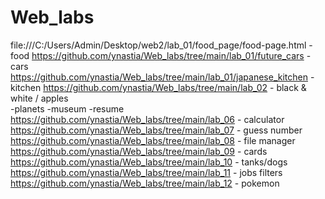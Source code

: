# Web_labs
file:///C:/Users/Admin/Desktop/web2/lab_01/food_page/food-page.html - food
https://github.com/ynastia/Web_labs/tree/main/lab_01/future_cars - cars
https://github.com/ynastia/Web_labs/tree/main/lab_01/japanese_kitchen - kitchen
https://github.com/ynastia/Web_labs/tree/main/lab_02 - black & white / apples	
-planets
-museum
-resume
https://github.com/ynastia/Web_labs/tree/main/lab_06 - calculator
https://github.com/ynastia/Web_labs/tree/main/lab_07 - guess number
https://github.com/ynastia/Web_labs/tree/main/lab_08 - file manager
https://github.com/ynastia/Web_labs/tree/main/lab_09 - cards
https://github.com/ynastia/Web_labs/tree/main/lab_10 - tanks/dogs
https://github.com/ynastia/Web_labs/tree/main/lab_11 - jobs filters
https://github.com/ynastia/Web_labs/tree/main/lab_12 - pokemon

